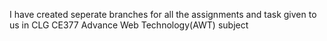 I have created seperate branches for all the assignments and task given to us in CLG CE377 Advance Web Technology(AWT) subject
